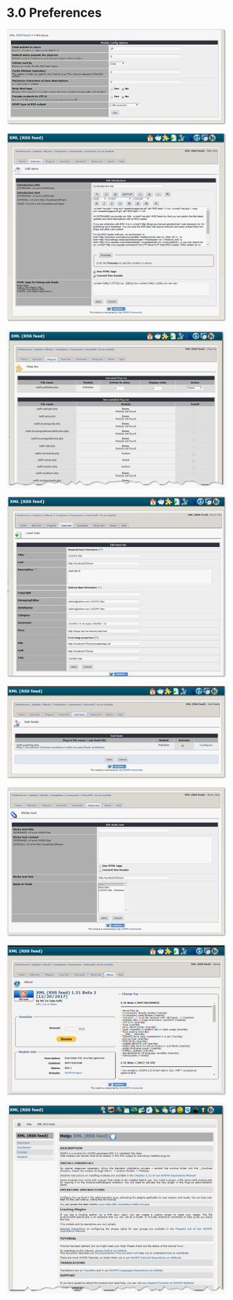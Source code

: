 # 3.0 Preferences

![](../assets/image002.png)

![](../assets/image003.png)

![](../assets/image004.png)


![](../assets/image005.png)


![](../assets/image006.png)



![](../assets/image007.png)


![](../assets/image008.png)


![](../assets/image009.png)